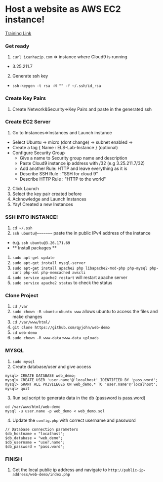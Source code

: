 # Host a website as AWS EC2 instance!

[Training Link](https://github.com/qyjohn/web-demo/wiki)

### Get ready

1. `curl icanhazip.com`
   => instance where Cloud9 is running

- 3.25.211.7

2. Generate ssh key

- `ssh-keygen -t rsa -N "" -f ~/.ssh/id_rsa`

### Create Key Pairs

1. Create Network&Security=>Key Pairs and paste in the generated ssh

### Create EC2 Server

1. Go to Instances=>Instances and Launch instance

- Select Ubuntu => micro (dont change) => subnet enabled =>
- Create a tag { Name : ELS-Lab-Instance } (optional)
- Configure Security Group
  - Give a name to Security group name and description
  - Paste Cloud9 instance ip address with /32 (e.g 3.25.211.7/32)
  - Add another Rule: HTTP and leave everything as it is
  - Describe SSH Rule : "SSH for cloud 9"
  - Describe HTTP Rule : "HTTP to the world"

2. Click Launch
3. Select the key pair created before
4. Acknowledge and Launch Instances
5. Yay! Created a new Instances

### SSH INTO INSTANCE!

1. `cd ~/.ssh`
2. `ssh ubuntu@~~~~~~~` paste the in public IPv4 address of the instance

- e.g. `ssh ubuntu@3.26.171.69`
- ** Install packages **

1. `sudo apt-get update`
2. `sudo apt-get install mysql-server`
3. `sudo apt-get install apache2 php libapache2-mod-php php-mysql php-curl php-xml php-memcached awscli`
4. `sudo service apache2 restart` will restart apache server
5. `sudo service apache2 status` to check the status

### Clone Project

1. `cd /var`
2. `sudo chown -R ubuntu:ubuntu www` allows ubuntu to access the files and make changes
3. `cd /var/www/html/`
4. `git clone https://github.com/qyjohn/web-demo`
5. `cd web-demo`
6. `sudo chown -R www-data:www-data uploads`

### MYSQL

1. `sudo mysql`
2. Create database/user and give access

```mysql
mysql> CREATE DATABASE web_demo;
mysql> CREATE USER 'user.name'@'localhost' IDENTIFIED BY 'pass.word';
mysql> GRANT ALL PRIVILEGES ON web_demo.* TO 'user.name'@'localhost';
mysql> quit
```

3. Run sql script to generate data in the db (password is pass.word)

```
cd /var/www/html/web-demo
mysql -u user.name -p web_demo < web_demo.sql
```

4. Update the `config.php` with correct username and password

```
// Database connection parameters
$db_hostname = "localhost";
$db_database = "web_demo";
$db_username = "user.name";
$db_password = "pass.word";
```

### FINISH

1. Get the local public ip address and navigate to `http://public-ip-address/web-demo/index.php`
